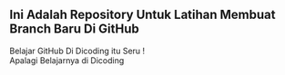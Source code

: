 ## Ini Adalah Repository Untuk Latihan Membuat Branch Baru Di GitHub

Belajar GitHub Di Dicoding itu Seru !<br>
Apalagi Belajarnya di Dicoding
